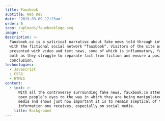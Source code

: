 ```yaml
---
title: Fauxbook
subtitle: Web Dev
date: '2019-03-09 12:23am'
order: 6
icon: /uploads/fauxbooklogo.svg
image: ''
description: >-
  Fauxbook.co is a satirical narrative about fake news told through interactions
  with the fictional social network “fauxbook”. Visitors of the site are
  presented with video and text news, some of which is inflammatory, false or
  both as they struggle to separate fact from fiction and ensure a positive
  conclusion.
technologies:
  - Javascript
  - CSS3
  - HTML5
content:
  - text: >-
      With all the controversy surrounding fake news, fauxbook.co attempts to
      open people’s eyes to the way in which they are being manipulated by the
      media and shows just how important it is to remain sceptical of the
      information one receives, especially on social media.
    title: Background
---
```


